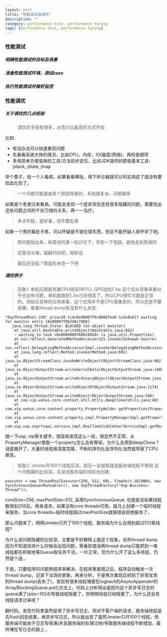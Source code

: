 ```yaml
---
layout: post
title: "性能测试及调优"
description: ""
category: performance test, performance tuning
tags: [performance test, performance tuning]
---
```


### 性能测试

##### 明确性能测试的目标及场景

##### 准备性能测试环境，测试case

##### 执行性能测试并做好监控

### 性能调优

##### 关于调优的几点经验
> 调优的手段有很多，从性价比最高的方式开始

比如: 

* 有没办法可以快速重现问题
* 先看看系统大体的情况，比如CPU，内存，IO(磁盘/网络)，再检查细项
* 多用简单方便易用的工具/方法初步定位，比如JDK提供的那些基本工具: jstack, jstate, jmap

举个栗子，给一个人看病，如果看看喉咙，用下听诊器就可以判定病症了就没有要验血化验了。

> 一个问题可能是由多个原因导致的，系统越复杂，问题越多

如果是个老者过来看病，可能会发现一个症状背后还有很多隐藏的问题，需要找出这些问题之间的千丝万缕的关系，再一一治疗。

> 多点怀疑，是好事，但不要乱猜

如果一个男的看肚子疼，可以怀疑是不是吃错东西，但总不能怀疑人家怀孕了吧。

> 把问题抛出来，和其他同事一起讨论下，开拓一下思路，避免走到死胡同

> 还是没头绪，就翻代码吧，祝好运

> 最后还没招？那就先休息一下吧


##### 调优例子
> 现象1: 单机应用服务器CPU很高(80%), QPS达到1.3w 
这个仅从现象来看似乎也没有问题，单机能跑到1.3w已经很高了，所以CPU很忙可能是正常的。但结合具体的应用来看，这个应用并不是CPU密集型的，所以还是不要偷懒，看看thread dump有没有什么发现:

```
"OspThreadPool-236" prio=10 tid=0x00007f9c880dfea0 nid=0x617 waiting for monitor entry [0x00007f9b248c7000]
   java.lang.Thread.State: BLOCKED (on object monitor)
	at java.util.Hashtable.writeObject(Hashtable.java:852)
	- waiting to lock <0x0000000760028920> (a java.util.Properties)
	at sun.reflect.GeneratedMethodAccessor125.invoke(Unknown Source)
	at sun.reflect.DelegatingMethodAccessorImpl.invoke(DelegatingMethodAccessorImpl.java:43)
	at java.lang.reflect.Method.invoke(Method.java:601)
	at java.io.ObjectStreamClass.invokeWriteObject(ObjectStreamClass.java:962)
	at java.io.ObjectOutputStream.writeSerialData(ObjectOutputStream.java:1480)
	at java.io.ObjectOutputStream.writeOrdinaryObject(ObjectOutputStream.java:1416)
	at java.io.ObjectOutputStream.writeObject0(ObjectOutputStream.java:1174)
	at java.io.ObjectOutputStream.writeObject(ObjectOutputStream.java:346)
	at com.vip.venus.core.context.util.Utils.deepClone(Utils.java:48)
	at com.vip.venus.core.context.property.PropertyHolder.getProperties(PropertyHolder.java:37)
	at com.vip.venus.core.context.property.impl.PropertyManagerImpl.getProperty(PropertyManagerImpl.java:42)
	at com.vip.usp.usprtsapi.service.impl.RealTimeStableUserServiceImpl.getRealTimeUserProperty(RealTimeStableUserServiceImpl.java:80)
```

搜一下usp, vip等关键字，很容易发现这么一段，很显然不正常，从PropertyManager里取一个property怎么会有等锁，为什么会用到deepClone？谜底揭开了，大量的线程做深度克隆，不断的序列化反序列化当然就导致了CPU飙高。

> 现象2: Jmeter开100个线程压测，刚压一会就报错说服务端线程不够用
这个问题藏的比较深，先说说服务端的线程池创建:

```
executor = new ThreadPoolExecutor(256, 512, 60L, TimeUnit.SECONDS, new SynchronousQueue<Runnable>(), new OspThreadFactory("Osp-Business-Thread"));
```

coreSize=256, maxPoolSize=512, 采用SynchronousQueue, 也就是说如果线程数用到256后，再来请求，如果没有core threads可用，就马上创建一个临时线程来服务，当core threads+临时线程超过maxPoolSize就报错说拒绝服务了。

那么问题来了，明明Jmeter只开了100个线程，服务端为什么会用到超过512条线程?

为什么说问题隐藏的比较深，主要是不好解释上面这个现象，另外thread dump因为不知道具体什么时候会出现问题，等看到错误再thread dump只能抓到一堆线程都在积极地等Queue取任务干活，一片正常，但为什么开了这么多线程，仍然是个迷...

于是，只要程序的问题用程序来解决，在程序里报错之后，程序自动触发一次thread dump，记录下当场的景象，再来分析，于是再次重现后抓到了非常宝贵的thread dump(丢失了)，发现有很多线程堵塞在logback的AsyncAppender的ArrayBlockingQueue.put()方法上，代码上分析得出是因为这个异步写日志的queue满了(size=1024)导致线程阻塞了，但明明线程已经阻塞了，为什么还会有线程请求过来呢？

翻代码，发现代码里虽然是用了异步写日志，但对于客户端的请求，服务端线程是先flush回去结果，再异步写日志。所以就出现了虽然Jmeter只开100个线程，但服务端可能由于日志写得满(并且服务端的处理过快)导致服务端线程不断增加，最终堵在写日志的路上...





